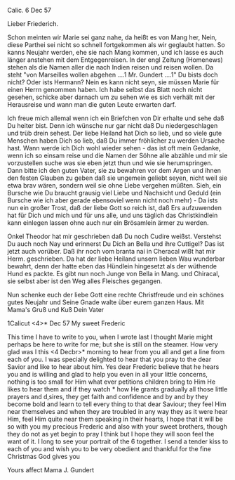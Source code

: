 Calic. 6 Dec 57

Lieber Friederich.

Schon meinten wir Marie sei ganz nahe, da heißt es von Mang her, Nein, diese Parthei sei nicht so schnell fortgekommen als wir geglaubt hatten. So kanns Neujahr werden, ehe sie nach Mang kommen, und ich lasse es auch länger anstehen mit dem Entgegenreisen. In der engl Zeitung (Homenews) stehen als die Namen aller die nach Indien reisen und reisen wollen. Da steht "von Marseilles wollen abgehen ....1 Mr. Gundert ....1" Du bists doch nicht? Oder ists Hermann? Nein es kann nicht seyn, sie müssen Marie für einen Herrn genommen haben. Ich habe selbst das Blatt noch nicht gesehen, schicke aber darnach um zu sehen wie es sich verhält mit der Herausreise und wann man die guten Leute erwarten darf.

Ich freue mich allemal wenn ich ein Briefchen von Dir erhalte und sehe daß Du heiter bist. Denn ich wünsche nur gar nicht daß Du niedergeschlagen und trüb drein sehest. Der liebe Heiland hat Dich so lieb, und so viele gute Menschen haben Dich so lieb, daß Du immer fröhlicher zu werden Ursache hast. Wann werde ich Dich wohl wieder sehen - das ist oft mein Gedanke, wenn ich so einsam reise und die Namen der Söhne alle abzähle und mir sie vorzustellen suche was sie eben jetzt thun und wie sie herumspringen. Dann bitte ich den guten Vater, sie zu bewahren vor dem Argen und ihnen den festen Glauben zu geben daß sie ungemein geliebt seyen, nicht weil sie etwa brav wären, sondern weil sie ohne Liebe vergehen müßten. Sieh, ein Bursche wie Du braucht grausig viel Liebe und Nachsicht und Geduld (ein Bursche wie ich aber gerade ebensoviel wenn nicht noch mehr) - Da ists nun ein großer Trost, daß der liebe Gott so reich ist, daß Ers aufzuwenden hat für Dich und mich und für uns alle, und uns täglich das Christkindlein kann einlegen lassen ohne auch nur ein Brösamlein ärmer zu werden.

Onkel Theodor hat mir geschrieben daß Du noch Cudire weißst. Verstehst Du auch noch Nay und erinnerst Du Dich an Bella und ihre Cuttigel? Das ist jetzt auch vorüber. Daß ihr noch vom branta nai in Cheracal wißt hat mir Herm. geschrieben. Da hat der liebe Heiland unsern lieben Wau wunderbar bewahrt, denn der hatte eben das Hündlein hingesetzt als der wüthende Hund es packte. Es gibt nun noch Junge von Bella in Mang. und Chiracal, sie selbst aber ist den Weg alles Fleisches gegangen.

Nun schenke euch der liebe Gott eine rechte Christfreude und ein schönes gutes Neujahr und Seine Gnade walte über eurem ganzen Haus. Mit Mama's Gruß und Kuß
 Dein Vater



 1Calicut <4>* Dec 57
My sweet Frederic

This time I have to write to you, when I wrote last I thought Marie might perhaps be here to write for me; but she is still on the steamer. How very glad was I this <4 Decbr>* morning to hear from you all and get a line from each of you. I was specially delighted to hear that you pray to the dear Savior and like to hear about him. Yes dear Frederic believe that he hears you and is willing and glad to help you even in all your little concerns, nothing is too small for Him what ever petitions children bring to Him He likes to hear them and if they watch <and see>* how He grants gradually all those little prayers and d‚sires, they get faith and confidence and by and by they become bold and learn to tell every thing to that dear Saviour; they feel Him near themselves and when they are troubled in any way they as it were hear Him, feel Him quite near them speaking in their hearts, I hope that it will be so with you my precious Frederic and also with your sweet brothers, though they do not as yet begin to pray I think but I hope they will soon feel the want of it. I long to see your portrait of the 6 together. I send a tender kiss to each of you and wish you to be very obedient and thankful for the fine Christmas God gives you

 Yours affect Mama
 J. Gundert

